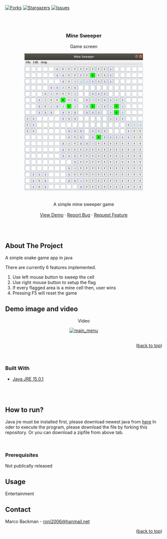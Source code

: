 <!-- PROJECT SHIELDS -->
<!--
*** I'm using markdown "reference style" links for readability.
*** Reference links are enclosed in brackets [ ] instead of parentheses ( ).
*** See the bottom of this document for the declaration of the reference variables
*** for contributors-url, forks-url, etc. This is an optional, concise syntax you may use.
*** https://www.markdownguide.org/basic-syntax/#reference-style-links
-->

[![Forks][forks-shield]][forks-url]
[![Stargazers][stars-shield]][stars-url]
[![Issues][issues-shield]][issues-url]



<!-- PROJECT LOGO -->
<br />
<div align="center">

</br>

<h3 align="center">Mine Sweeper</h3>

  <p>Game screen</p>
  <a href="https://github.com/MarcoBackman/Mine-Sweeper">
    <img src="img/game_screen.png" alt="game_screen" width="380" height="440">
  </a>

  </br>
  </br>

  <p align="center">
    A simple mine sweeper game
    <br />
    <br />
    <a href="https://github.com/MarcoBackman/Mine-Sweeper/#demo-videos">View Demo</a>
    ·
    <a href="https://github.com/MarcoBackman/Mine-Sweeper/issues">Report Bug</a>
    ·
    <a href="https://github.com/MarcoBackman/Mine-Sweeper/issues">Request Feature</a>
  </p>
</div>

</br>
</br>

<!-- ABOUT THE PROJECT -->
## About The Project

A simple snake game app in java

There are currently 6 features implemented.

1. Use left mouse button to sweep the cell
2. Use right mouse button to setup the flag
3. If every flagged area is a mine cell then, user wins
4. Pressing F5 will reset the game


## Demo image and video

<div align="center">
  <p>Video</p>
  <a href="https://github.com/MarcoBackman/Mine-Sweeper">
    <img src="img/demo.gif" alt="main_menu" width="380" height="440">
  </a>

  </br>
  </br>


</div>

<p align="right">(<a href="#top">back to top</a>)</p>
</br>

### Built With

* [Java JRE 15.0.1](https://www.java.com/en/)

</br>
</br>

<!-- GETTING STARTED -->
## How to run?

Java jre must be installed first, please download newest java from [here](https://www.java.com/en/)
In oder to execute the program, please download the file by forking this repository. Or you can download a zipfile from above tab.

</br>

### Prerequisites

Not publically released

<!-- USAGE EXAMPLES -->
## Usage

Entertainment


<!-- CONTACT -->
## Contact

Marco Backman - roni2006@hanmail.net

<p align="right">(<a href="#top">back to top</a>)</p>


<!-- MARKDOWN LINKS & IMAGES -->
<!-- https://www.markdownguide.org/basic-syntax/#reference-style-links -->
[forks-shield]: https://img.shields.io/github/forks/MarcoBackman/Mine-Sweeper.svg?style=for-the-badge
[forks-url]: https://github.com/MarcoBackman/Mine-Sweeper/network/members
[stars-shield]: https://img.shields.io/github/stars/MarcoBackman/Mine-Sweeper.svg?style=for-the-badge
[stars-url]: https://github.com/MarcoBackman/Mine-Sweeper/stargazers
[issues-shield]: https://img.shields.io/github/issues/MarcoBackman/Mine-Sweeper.svg?style=for-the-badge
[issues-url]: https://github.com/MarcoBackman/Mine-Sweeper/issues

